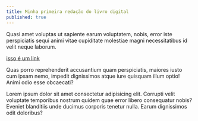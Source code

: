 ```yaml
---
title: Minha primeira redação do livro digital
published: true
---
```


Quasi amet voluptas ut sapiente earum voluptatem, nobis, error iste perspiciatis sequi animi vitae cupiditate molestiae magni necessitatibus id velit neque laborum.

[isso é um link](http://link)

Quas porro reprehenderit accusantium quam perspiciatis, maiores iusto cum ipsam nemo, impedit dignissimos atque iure quisquam illum optio! Animi odio esse obcaecati?

Lorem ipsum dolor sit amet consectetur adipisicing elit. Corrupti velit voluptate temporibus nostrum quidem quae error libero consequatur nobis? Eveniet blanditiis unde ducimus corporis tenetur nulla. Earum dignissimos odit doloribus?